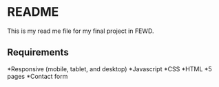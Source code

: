 # README

This is my read me file for my final project in FEWD.

## Requirements

*Responsive (mobile, tablet, and desktop)
*Javascript
*CSS
*HTML
*5 pages
*Contact form
